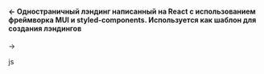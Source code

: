 #### <- Одностраничный лэндинг написанный на React с использованием фреймворка MUI и styled-components. Используется как шаблон для создания лэндингов
->

<stack>js</stack>
